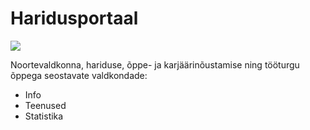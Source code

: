 # Haridusportaal
<a href="https://www.zenhub.com/extension"><img src="https://img.shields.io/badge/Epicute_ja_Boardi_nägemiseks_paigalda-ZenHub-5e60ba.svg"></a>

Noortevaldkonna, hariduse, õppe- ja karjäärinõustamise ning tööturgu õppega seostavate valdkondade:
- Info
- Teenused
- Statistika
